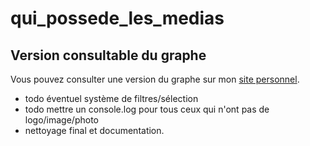 # qui_possede_les_medias

## Version consultable du graphe

Vous pouvez consulter une version du graphe sur mon
[site personnel](https://p-a-racine.fr/index.php?article=medias). 

- todo éventuel système de filtres/sélection
- todo mettre un console.log pour tous ceux qui n'ont pas de logo/image/photo
- nettoyage final et documentation. 